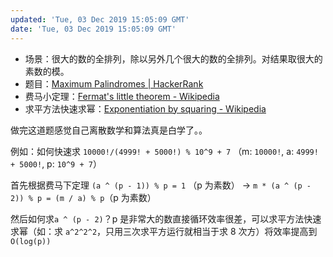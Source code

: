 ```yaml
---
updated: 'Tue, 03 Dec 2019 15:05:09 GMT'
date: 'Tue, 03 Dec 2019 15:05:09 GMT'
---
```


-   场景：很大的数的全排列，除以另外几个很大的数的全排列。对结果取很大的素数的模。
-   题目：[Maximum Palindromes | HackerRank](https://www.hackerrank.com/challenges/maximum-palindromes/problem?h_r=profile)
-   费马小定理：[Fermat's little theorem - Wikipedia](https://en.wikipedia.org/wiki/Fermat%27s_little_theorem)
-   求平方法快速求幂：[Exponentiation by squaring - Wikipedia](https://en.wikipedia.org/wiki/Exponentiation_by_squaring)

做完这道题感觉自己离散数学和算法真是白学了。。

例如：如何快速求 `10000!/(4999! + 5000!) % 10^9 + 7` （m: `10000!`, a: `4999! + 5000!`, p: `10^9 + 7`）

首先根据费马下定理 `(a ^ (p - 1)) % p = 1` （p 为素数） -> `m * (a ^ (p - 2)) % p = (m / a) % p`（p 为素数）

然后如何求`a ^ (p - 2)`？p 是非常大的数直接循环效率很差，可以求平方法快速求幂（如：求 `a^2^2^2`，只用三次求平方运行就相当于求 8 次方）将效率提高到`O(log(p))`
